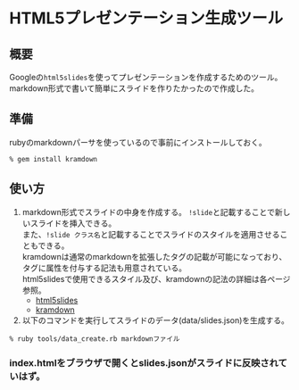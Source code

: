# HTML5プレゼンテーション生成ツール

## 概要

Googleの`html5slides`を使ってプレゼンテーションを作成するためのツール。  
markdown形式で書いて簡単にスライドを作りたかったので作成した。

## 準備

rubyのmarkdownパーサを使っているので事前にインストールしておく。

```
% gem install kramdown
```

## 使い方

1. markdown形式でスライドの中身を作成する。
    `!slide`と記載することで新しいスライドを挿入できる。  
    また、`!slide クラス名`と記載することでスライドのスタイルを適用させることもできる。  
    kramdownは通常のmarkdownを拡張したタグの記載が可能になっており、タグに属性を付与する記法も用意されている。  
    html5slidesで使用できるスタイル及び、kramdownの記法の詳細は各ページ参照。
    * [html5slides](http://code.google.com/p/html5slides/)
    * [kramdown](http://kramdown.rubyforge.org/quickref.html)
2. 以下のコマンドを実行してスライドのデータ(data/slides.json)を生成する。

```
% ruby tools/data_create.rb markdownファイル
```

### index.htmlをブラウザで開くとslides.jsonがスライドに反映されていはず。

